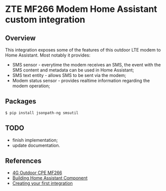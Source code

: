# ZTE MF266 Modem Home Assistant custom integration

## Overview

This integration exposes some of the features of this outdoor LTE modem to Home Assistant. Most notably it provides:

 * SMS sensor - everytime the modem receives an SMS, the event with the SMS content and metadata can be used in Home Assistant;
 * SMS text entity - allows SMS to be sent via the modem;
 * Modem status sensor - provides realtime information regarding the modem operation;

## Packages

```
$ pip install jsonpath-ng smsutil
```


## TODO

 * finish implementation;
 * update documentation.


## References

 * [4G Outdoor CPE MF266](https://ztedevices.com/en-eu/4g-outdoor-cpe-mf266/)
 * [Building Home Assistant Component](https://aarongodfrey.dev/home%20automation/building_a_home_assistant_custom_component_part_1/)
 * [Creating your first integration](https://developers.home-assistant.io/docs/creating_component_index/)
